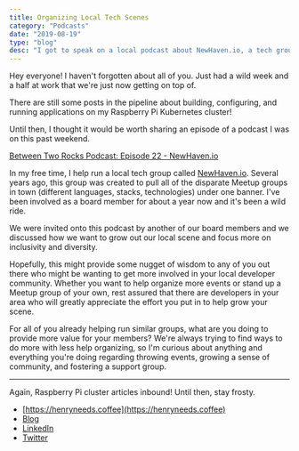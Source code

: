 ```yaml
---
title: Organizing Local Tech Scenes
category: "Podcasts"
date: "2019-08-19"
type: "blog"
desc: "I got to speak on a local podcast about NewHaven.io, a tech group I help run."
---
```


Hey everyone! I haven't forgotten about all of you. Just had a wild week and a half at work that we're just now getting on top of.

There are still some posts in the pipeline about building, configuring, and running applications on my Raspberry Pi Kubernetes cluster!

Until then, I thought it would be worth sharing an episode of a podcast I was on this past weekend.

[Between Two Rocks Podcast: Episode 22 - NewHaven.io](https://betweentworocks.com/episode-22-newhaven-io/)

In my free time, I help run a local tech group called [NewHaven.io](https://newhaven.io). Several years ago, this group was created to pull all of the disparate Meetup groups in town (different languages, stacks, technologies) under one banner. I've been involved as a board member for about a year now and it's been a wild ride.

We were invited onto this podcast by another of our board members and we discussed how we want to grow out our local scene and focus more on inclusivity and diversity.

Hopefully, this might provide some nugget of wisdom to any of you out there who might be wanting to get more involved in your local developer community. Whether you want to help organize more events or stand up a Meetup group of your own, rest assured that there are developers in your area who will greatly appreciate the effort you put in to help grow your scene.

For all of you already helping run similar groups, what are you doing to provide more value for your members? We're always trying to find ways to do more with less help organizing, so I'm curious about anything and everything you're doing regarding throwing events, growing a sense of community, and fostering a support group.

---

Again, Raspberry Pi cluster articles inbound! Until then, stay frosty.

- [https://henryneeds.coffee](https://henryneeds.coffee)
- [Blog](https://blog.henryneeds.coffee)
- [LinkedIn](https://linkedin.com/in/henryquinniv)
- [Twitter](https://twitter.com/quinncuatro)
